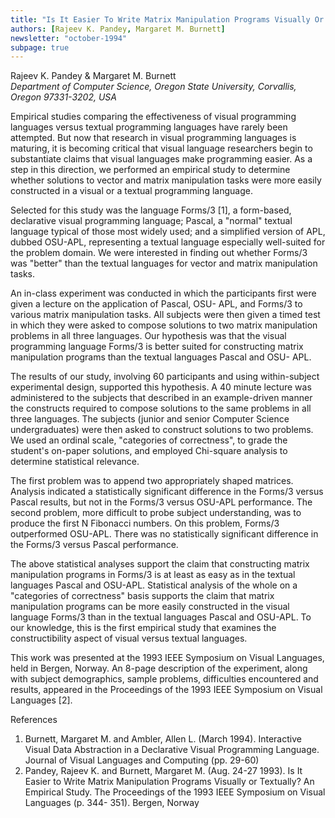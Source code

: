 ```yaml
---
title: "Is It Easier To Write Matrix Manipulation Programs Visually Or Textually? An Empirical Study"
authors: [Rajeev K. Pandey, Margaret M. Burnett]
newsletter: "october-1994"
subpage: true
---
```


Rajeev K. Pandey & Margaret M. Burnett \
*Department of Computer Science, Oregon State University, Corvallis, Oregon 97331-3202, USA*

Empirical studies comparing the effectiveness of visual programming languages versus textual programming languages have rarely been attempted. But now that research in visual programming languages is maturing, it is becoming critical that visual language researchers begin to substantiate claims that visual languages make programming easier. As a step in this direction, we performed an empirical study to determine whether solutions to vector and matrix manipulation tasks were more easily constructed in a visual or a textual programming language.

Selected for this study was the language Forms/3 [1], a form-based, declarative visual programming language; Pascal, a "normal" textual language typical of those most widely used; and a simplified version of APL, dubbed OSU-APL, representing a textual language especially well-suited for the problem domain. We were interested in finding out whether Forms/3 was "better" than the textual languages for vector and matrix manipulation tasks.

An in-class experiment was conducted in which the participants first were given a lecture on the application of Pascal, OSU- APL, and Forms/3 to various matrix manipulation tasks. All subjects were then given a timed test in which they were asked to compose solutions to two matrix manipulation problems in all three languages. Our hypothesis was that the visual programming language Forms/3 is better suited for constructing matrix manipulation programs than the textual languages Pascal and OSU- APL.

The results of our study, involving 60 participants and using within-subject experimental design, supported this hypothesis. A 40 minute lecture was administered to the subjects that described in an example-driven manner the constructs required to compose solutions to the same problems in all three languages. The subjects (junior and senior Computer Science undergraduates) were then asked to construct solutions to two problems. We used an ordinal scale, "categories of correctness", to grade the student's on-paper solutions, and employed Chi-square analysis to determine statistical relevance.

The first problem was to append two appropriately shaped matrices. Analysis indicated a statistically significant difference in the Forms/3 versus Pascal results, but not in the Forms/3 versus OSU-APL performance. The second problem, more difficult to probe subject understanding, was to produce the first N Fibonacci numbers. On this problem, Forms/3 outperformed OSU-APL. There was no statistically significant difference in the Forms/3 versus Pascal performance.

The above statistical analyses support the claim that constructing matrix manipulation programs in Forms/3 is at least as easy as in the textual languages Pascal and OSU-APL. Statistical analysis of the whole on a "categories of correctness" basis supports the claim that matrix manipulation programs can be more easily constructed in the visual language Forms/3 than in the textual languages Pascal and OSU-APL. To our knowledge, this is the first empirical study that examines the constructibility aspect of visual versus textual languages.

This work was presented at the 1993 IEEE Symposium on Visual Languages, held in Bergen, Norway. An 8-page description of the experiment, along with subject demographics, sample problems, difficulties encountered and results, appeared in the Proceedings of the 1993 IEEE Symposium on Visual Languages [2].

References

1. Burnett, Margaret M. and Ambler, Allen L. (March 1994). Interactive Visual Data Abstraction in a Declarative Visual Programming Language. Journal of Visual Languages and Computing (pp. 29-60)
2. Pandey, Rajeev K. and Burnett, Margaret M. (Aug. 24-27 1993). Is It Easier to Write Matrix Manipulation Programs Visually or Textually? An Empirical Study. The Proceedings of the 1993 IEEE Symposium on Visual Languages (p. 344- 351). Bergen, Norway
